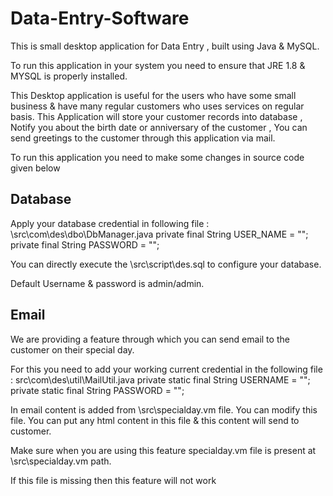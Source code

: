 # Data-Entry-Software

This is small desktop application for Data Entry , built using Java & MySQL.

To run this application in your system you need to ensure that JRE 1.8 & MYSQL is properly installed.

This Desktop application is useful for the users who have some small business & have many regular customers who uses services on regular basis. 
This Application will store your customer records into database , Notify you about the birth date or anniversary of the customer , You can send greetings to the customer through this application via mail.

To run this application you need to make some changes in source code given below

Database
--------

Apply your database credential in following file :
\src\com\des\dbo\DbManager.java 
private final String	USER_NAME	= "<Your user name>";
private final String	PASSWORD	= "<Your password>";

You can directly execute the \src\script\des.sql to configure your database.

Default Username & password is admin/admin.

Email
------

We are providing a feature through which you can send email to the customer on their special day.

For this you need to add your working current credential in the following file :
src\com\des\util\MailUtil.java
private static final String USERNAME = "";
private static final String PASSWORD = "";

In email content is added from \src\specialday.vm file.
You can modify this file. You can put any html content in this file & this content will send to customer.

Make sure when you are using this feature specialday.vm file is present at \src\specialday.vm path.

If this file is missing then this feature will not work